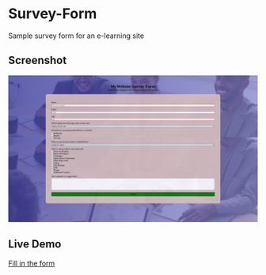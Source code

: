 # Survey-Form
Sample survey form for an e-learning site

## Screenshot
![Screenshot](screenshot.png)

## Live Demo
[Fill in the form](https://habibullah-rezaie.github.io/Survey-Form/)

